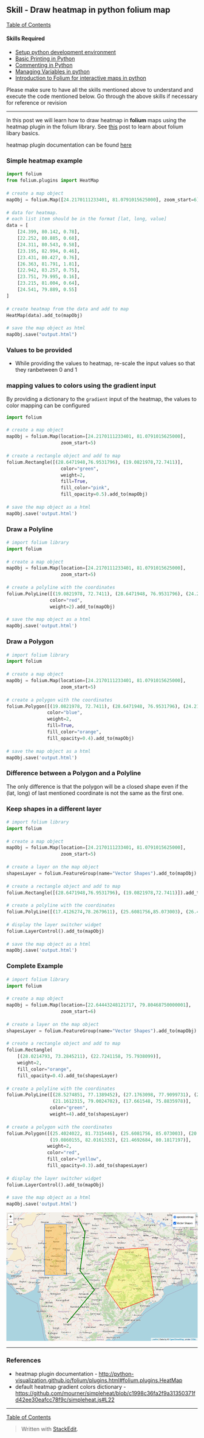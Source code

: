 ## Skill - Draw heatmap in python folium map

[Table of Contents](https://nagasudhir.blogspot.com/2020/04/taming-python-table-of-contents.html)

#### Skills Required
* [Setup python development environment](https://nagasudhir.blogspot.com/2020/04/setup-python-development-environment_14.html)
* [Basic Printing in Python](https://nagasudhir.blogspot.com/2020/04/basic-printing-in-python.html)
* [Commenting in Python](https://nagasudhir.blogspot.com/2020/04/comments-in-python.html)
* [Managing Variables in python](https://nagasudhir.blogspot.com/2020/04/managing-variables-in-python.html)
* [Introduction to Folium for interactive maps in python](https://nagasudhir.blogspot.com/2021/07/introduction-to-folium-for-interactive.html)

Please make sure to have all the skills mentioned above to understand and execute the code mentioned below. Go through the above skills if necessary for reference or revision
<hr/>

In this post we will learn how to draw heatmap in **folium** maps using the heatmap plugin in the folium library. See [this](https://nagasudhir.blogspot.com/2021/07/introduction-to-folium-for-interactive.html) post to learn about folium libary basics.

heatmap plugin documentation can be found [here](http://python-visualization.github.io/folium/plugins.html#folium.plugins.HeatMap)

### Simple heatmap example
```python
import folium
from folium.plugins import HeatMap

# create a map object
mapObj = folium.Map([24.2170111233401, 81.0791015625000], zoom_start=6)

# data for heatmap. 
# each list item should be in the format [lat, long, value]
data = [
    [24.399, 80.142, 0.78],
    [22.252, 80.885, 0.68],
    [24.311, 80.543, 0.58],
    [23.195, 82.994, 0.46],
    [23.431, 80.427, 0.76],
    [26.363, 81.791, 1.81],
    [22.942, 83.257, 0.75],
    [23.751, 79.995, 0.16],
    [23.215, 81.004, 0.64],
    [24.541, 79.889, 0.55]
]

# create heatmap from the data and add to map
HeatMap(data).add_to(mapObj)

# save the map object as html
mapObj.save("output.html")
```

### Values to be provided
* While providing the values to heatmap, re-scale the input values so that they ranbetween 0 and 1

### mapping values to colors using the gradient input
By providing a dictionary to the ```gradient``` input of the heatmap, the values to color mapping can be configured
```python
import folium

# create a map object
mapObj = folium.Map(location=[24.2170111233401, 81.0791015625000],
                    zoom_start=5)

# create a rectangle object and add to map
folium.Rectangle([(28.6471948,76.9531796), (19.0821978,72.7411)],
                    color="green",
                    weight=2,
                    fill=True,
                    fill_color="pink",
                    fill_opacity=0.5).add_to(mapObj)

# save the map object as a html
mapObj.save('output.html')
```

### Draw a Polyline
```python
# import folium library
import folium

# create a map object
mapObj = folium.Map(location=[24.2170111233401, 81.0791015625000],
                    zoom_start=5)

# create a polyline with the coordinates
folium.PolyLine([(19.0821978, 72.7411), (28.6471948, 76.9531796), (24.2170111233401, 81.0791015625000)],
                color="red",
                weight=2).add_to(mapObj)

# save the map object as a html
mapObj.save('output.html')
```

### Draw a Polygon
```python
# import folium library
import folium

# create a map object
mapObj = folium.Map(location=[24.2170111233401, 81.0791015625000],
                    zoom_start=5)

# create a polygon with the coordinates
folium.Polygon([(19.0821978, 72.7411), (28.6471948, 76.9531796), (24.2170111233401, 81.0791015625000), (20.7021709, 76.9905048), (12.9542946, 77.490855)],
               color="blue",
               weight=2,
               fill=True,
               fill_color="orange",
               fill_opacity=0.4).add_to(mapObj)

# save the map object as a html
mapObj.save('output.html')
```

### Difference between a Polygon and a Polyline
The only difference is that the polygon will be a closed shape even if the (lat, long) of last mentioned coordinate is not the same as the first one.

### Keep shapes in a different layer
```python
# import folium library
import folium

# create a map object
mapObj = folium.Map(location=[24.2170111233401, 81.0791015625000],
                    zoom_start=5)

# create a layer on the map object
shapesLayer = folium.FeatureGroup(name="Vector Shapes").add_to(mapObj)

# create a rectangle object and add to map
folium.Rectangle([(28.6471948,76.9531796), (19.0821978,72.7411)]).add_to(shapesLayer)

# create a polyline with the coordinates
folium.PolyLine([(17.4126274,78.2679611), (25.6081756,85.073003), (26.4473103,80.2683428)]).add_to(shapesLayer)

# display the layer switcher widget
folium.LayerControl().add_to(mapObj)

# save the map object as a html
mapObj.save('output.html')
```

### Complete Example
```python
# import folium library
import folium

# create a map object
mapObj = folium.Map(location=[22.64443248121717, 79.80468750000001],
                    zoom_start=6)

# create a layer on the map object
shapesLayer = folium.FeatureGroup(name="Vector Shapes").add_to(mapObj)

# create a rectangle object and add to map
folium.Rectangle(
    [(28.0214793, 73.2845211), (22.7241158, 75.7938099)],
    weight=2,
    fill_color="orange",
    fill_opacity=0.4).add_to(shapesLayer)

# create a polyline with the coordinates
folium.PolyLine([(28.5274851, 77.1389452), (27.1763098, 77.9099731), (23.199552, 77.3358515),
                 (21.1612315, 79.0024702), (17.661548, 75.8835978)],
                color="green",
                weight=4).add_to(shapesLayer)

# create a polygon with the coordinates
folium.Polygon([(25.4024022, 81.7315446), (25.6081756, 85.073003), (20.4631843, 85.8327264),
                (19.0860155, 82.0161332), (21.4692684, 80.1817197)],
               weight=2,
               color="red",
               fill_color="yellow",
               fill_opacity=0.3).add_to(shapesLayer)

# display the layer switcher widget
folium.LayerControl().add_to(mapObj)

# save the map object as a html
mapObj.save('output.html')
```

![folium_rectangle_polygon_demo](https://github.com/nagasudhirpulla/taming_python/raw/master/blog/skills/assets/img/folium_rectangle_polygon_demo.png)

<hr/>

### References
* heatmap plugin documentation - http://python-visualization.github.io/folium/plugins.html#folium.plugins.HeatMap
* default heatmap gradient colors dictionary - https://github.com/mourner/simpleheat/blob/c1998c36fa2f9a31350371fd42ee30eafcc78f9c/simpleheat.js#L22

<hr/>

[Table of Contents](https://nagasudhir.blogspot.com/2020/04/taming-python-table-of-contents.html)





> Written with [StackEdit](https://stackedit.io/).
<!--stackedit_data:
eyJoaXN0b3J5IjpbMTczNDYyNTkzMywtNzkxMzkxNjM1LDkxNT
Y0NjQyMiwtMTg5ODQ4NDcyNCw5ODg2NjQwMV19
-->
